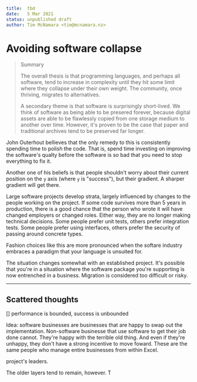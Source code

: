 ```yaml
title:  tbd
date:   5 Mar 2021
status: unpublished draft
author: Tim McNamara <tim@mcnamara.nz>
```

# Avoiding software collapse

> Summary
>
> The overall thesis is that programming languages, and perhaps all software, tend to increase in 
> complexity until they hit some limit where they collapse under their own weight. The community, 
> once thriving, migrates to alternatives.
>
> A secondary theme is that software is surprisingly short-lived. We think of software as being 
> able to be presered forever, because digital assets are able to be flawlessly copied from one 
> storage medium to another over time. However, it's proven to be the case that paper and 
> traditional archives tend to be preserved far longer.

John Outerhout bellieves that the only remedy to this is consistently spending time to polish 
the code. That is, spend time investing on improving the software's qualty before the software 
is so bad that you need to stop everything to fix it.

Another one of his beliefs is that people shouldn't worry about their current position on 
the `y` axis (where `y` is "success"), but their gradient. A sharper gradient will get there.

Large software projects develop strata, largely influenced by changes to the people working on 
the project. If some code survives more than 5 years in production, there is a good chance that
the person who wrote it will have changed employers or changed roles. Either way, they are no 
longer making technical decisions. Some people prefer unit tests, others prefer integration 
tests. Some people prefer using interfaces, others prefer the security of passing around concrete
types.

Fashion choices like this are more pronounced when the softare industry embraces a paradigm that
your language is unsuited for. 

The situation changes somewhat with an established project. It's possible that you're in a 
situation where the software package you're supporting is now entrenched in a business. 
Migration is considered too difficult or risky.

---

## Scattered thoughts

[] performance is bounded, success is unbounded


Idea: software businesses are businesses that are happy to swap out the implementation. Non-software
businesse that use software to get their job done cannot. They're happy with the terrible old
thing. And even if they're unhappy, they don't have a strong incentive to move foward. These are 
the same people who manage entire businesses from within Excel.

project's leaders. 

The older layers 
tend to remain, however. T
